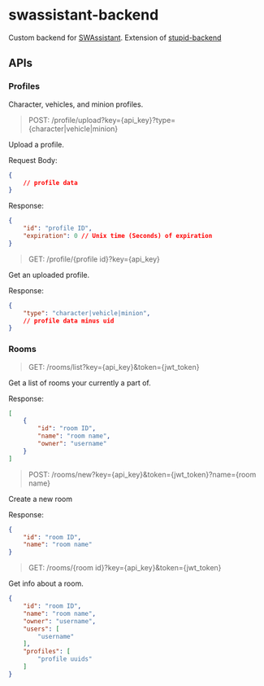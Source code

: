 # swassistant-backend

Custom backend for [SWAssistant](https://github.com/CalebQ42/SWAssistant). Extension of [stupid-backend](https://github.com/CalebQ42/stupid-backend)

## APIs

### Profiles

Character, vehicles, and minion profiles.

> POST: /profile/upload?key={api_key}?type={character|vehicle|minion}

Upload a profile.

Request Body:

```json
{
    // profile data
}
```

Response:

```json
{
    "id": "profile ID",
    "expiration": 0 // Unix time (Seconds) of expiration
}
```

> GET: /profile/{profile id}?key={api_key}

Get an uploaded profile.

Response:

```json
{
    "type": "character|vehicle|minion",
    // profile data minus uid
}
```

### Rooms

> GET: /rooms/list?key={api_key}&token={jwt_token}

Get a list of rooms your currently a part of.

Response:

```json
[
    {
        "id": "room ID",
        "name": "room name",
        "owner": "username"
    }
]
```

> POST: /rooms/new?key={api_key}&token={jwt_token}?name={room name}

Create a new room

Response:

```json
{
    "id": "room ID",
    "name": "room name"
}
```

> GET: /rooms/{room id}?key={api_key}&token={jwt_token}

Get info about a room.

```json
{
    "id": "room ID",
    "name": "room name",
    "owner": "username",
    "users": [
        "username"
    ],
    "profiles": [
        "profile uuids"
    ]
}
```
